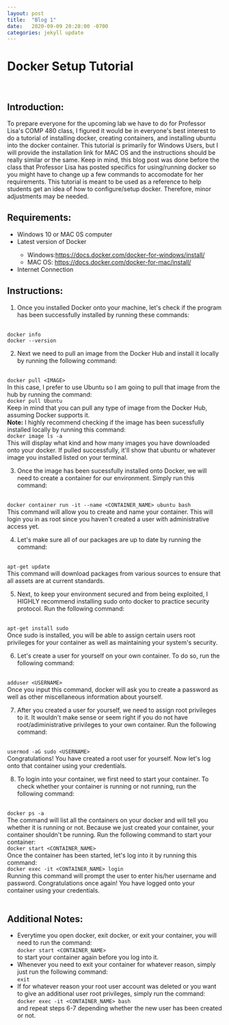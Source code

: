 ```yaml
---
layout: post
title:  "Blog 1"
date:   2020-09-09 20:28:00 -0700
categories: jekyll update
---
```

<h1><b>Docker Setup Tutorial</b></h1>
<br>
<h2><b>Introduction:</b></h2>
<p>To prepare everyone for the upcoming lab we have to do for Professor Lisa's COMP 480 class, I figured it would be in everyone's best interest to do a tutorial of installing docker, creating containers, and installing ubuntu into the docker container. This tutorial is primarily for Windows Users, but I will provide the installation link for MAC OS and the instructions should be really similar or the same. Keep in mind, this blog post was done before the class that Professor Lisa has posted specifics for using/running docker so you might have to change up a few commands to accomodate for her requirements. This tutorial is meant to be used as a reference to help students get an idea of how to configure/setup docker. Therefore, minor adjustments may be needed.</p>
<h2><b>Requirements:</b></h2>
<ul>
<li>Windows 10 or MAC 0S computer</li>
<li>Latest version of Docker</li>
<ul>
<li>Windows:<a href="https://docs.docker.com/docker-for-windows/install/">https://docs.docker.com/docker-for-windows/install/</a></li>
<li>MAC OS: <a href="https://docs.docker.com/docker-for-mac/install/">https://docs.docker.com/docker-for-mac/install/</a></li>
</ul>
<li>Internet Connection</li>
</ul>
<h2><b>Instructions:</b></h2>

1. Once you installed Docker onto your machine, let's check if the program has been successfully installed by running these commands:
<br>
<code>docker info</code>
<br>
<code>docker --version</code>

2. Next we need to pull an  image from the Docker Hub and install it locally by running the following command:
<br>
<code>docker pull &lt;IMAGE&gt;</code>
<br>
In this case, I prefer to use Ubuntu so I am going to pull that image from the hub by running the command:
<br>
<code>docker pull Ubuntu</code>
<br>
Keep in mind that you can pull any type of image from the Docker Hub, assuming Docker supports it.
<br>
<b>Note:</b> I highly recommend checking if the image has been sucessfully installed locally by running this command:
<br>
<code>docker image ls -a</code>
<br>
This will display what kind and how many images you have downloaded onto your docker. If pulled successfully, it'll show that ubuntu or whatever image you installed listed on your terminal.

3. Once the image has been sucessfully installed onto Docker, we will need to create a container for our environment. Simply run this command:
<br>
<code>docker container run -it --name &lt;CONTAINER_NAME&gt; ubuntu bash</code>
<br>
This command will allow you to create and name your container. This will login you in as root since you haven't created a user with administrative access yet.

4. Let's make sure all of our packages are up to date by running the command:
<br>
<code>apt-get update</code>
<br>
This command will download packages from various sources to ensure that all assets are at current standards.

5. Next, to keep your environment secured and from being exploited, I HIGHLY recommend installing sudo onto docker to practice security protocol. Run the following command:
<br>
<code>apt-get install sudo</code>
<br>
Once sudo is installed, you will be able to assign certain users root privileges for your container as well as maintaining your system's security.

6. Let's create a user for yourself on your own container. To do so, run the following command:
<br>
<code>adduser &lt;USERNAME&gt;</code>
<br>
Once you input this command, docker will ask you to create a password as well as other miscellaneous information about yourself.

7. After you created a user for yourself, we need to assign root privileges to it. It wouldn't make sense or seem right if you do not have root/adiministrative privileges to your own container. Run the following command:
<br>
<code>usermod -aG sudo &lt;USERNAME&gt;</code>
<br>
Congratulations! You have created a root user for yourself. Now let's log onto that container using your credentials.

8. To login into your container, we first need to start your container. To check whether your container is running or not running, run the following command:
<br>
<code>docker ps -a</code>
<br>
The command will list all the containers on your docker and will tell you whether it is running or not. Because we just created your container, your container shouldn't be running. Run the following command to start your container:
<br>
<code>docker start &lt;CONTAINER_NAME&gt;</code>
<br>
Once the container has been started, let's log into it by running this command:
<br>
<code>docker exec -it &lt;CONTAINER_NAME&gt; login</code>
<br>
Running this command will prompt the user to enter his/her username and password.
Congratulations once again! You have logged onto your container using your credentials.
<br>
<br>
<h2><b>Additional Notes:</b></h2>
<ul>
<li>Everytime you open docker, exit docker, or exit your container, you will need to run the command: 
<br>
<code>docker start &lt;CONTAINER_NAME&gt;</code>
<br>
to start your container again before you log into it.
</li>
<li>Whenever you need to exit your container for whatever reason, simply just run the following command:
<br>
<code>exit</code>
</li>
<li>If for whatever reason your root user account was deleted or you want to give an additional user root privileges, simply run the command:
<br>
<code>docker exec -it &lt;CONTAINER_NAME&gt; bash</code>
<br>
and repeat steps 6-7 depending whether the new user has been created or not. 
</li>
</ul>
